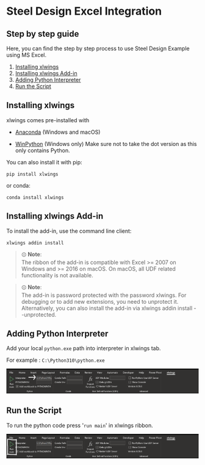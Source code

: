 # Steel Design Excel Integration

## Step by step guide

Here, you can  find the step by step process to use Steel Design Example using MS Excel.

1. [Installing xlwings](#Insalling-xlwings)
2. [Installing xlwings Add-in](#installing-xlwings-add-on)
3. [Adding Python Interpreter](#adding-python-interpreter)
4. [Run the Script](#run-the-script)

## Installing xlwings

xlwings comes pre-installed with

* [Anaconda](https://www.anaconda.com/products/distribution) (Windows and macOS)

* [WinPython](https://winpython.github.io/) (Windows only) Make sure not to take the dot version as this only contains Python.

You can also install it with pip:

```
pip install xlwings
```

or conda:
```
conda install xlwings
```

## Installing xlwings Add-in

To install the add-in, use the command line client:
```
xlwings addin install
```

> ``🛈`` **Note**:      
The ribbon of the add-in is compatible with Excel >= 2007 on Windows and >= 2016 on macOS. On macOS, all UDF related functionality is not available.



> ``🛈`` **Note**:      
The add-in is password protected with the password xlwings. For debugging or to add new extensions, you need to unprotect it. Alternatively, you can also install the add-in via xlwings addin install --unprotected.

## Adding Python Interpreter

Add your local ``python.exe`` path into interpreter in xlwings tab.

For example : ``C:\Python310\python.exe``

![xlwingsInterpreter](img/xlwingsInterpreter.png)

## Run the Script

To run the python code press '``run main``' in xlwings ribbon.

![xlwingsButton](img/xlwingsRun.png)
